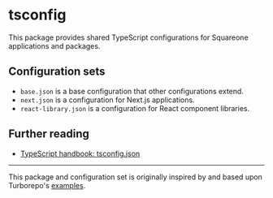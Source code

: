 # tsconfig

This package provides shared TypeScript configurations for Squareone applications and packages.

## Configuration sets

- `base.json` is a base configuration that other configurations extend.
- `next.json` is a configuration for Next.js applications.
- `react-library.json` is a configuration for React component libraries.

## Further reading

- [TypeScript handbook: tsconfig.json](https://www.typescriptlang.org/docs/handbook/tsconfig-json.html)

---

This package and configuration set is originally inspired by and based upon Turborepo's [examples](https://github.com/vercel/turbo/tree/main/examples/design-system/packages/acme-tsconfig).

